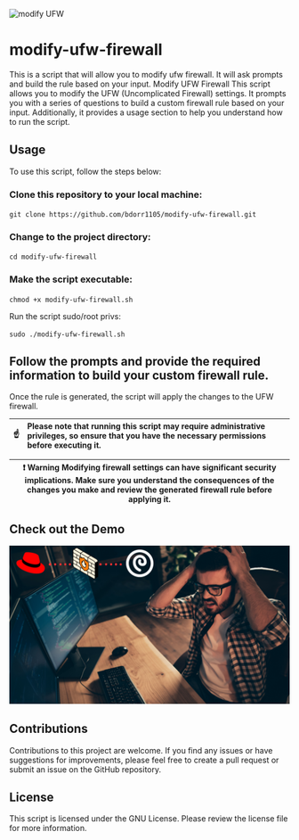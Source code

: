 ![modify UFW](https://user-images.githubusercontent.com/12386911/236654430-118bb03d-5599-4a71-9571-b187871c50a4.png)

# modify-ufw-firewall
This is a script that will allow you to modify ufw firewall. It will ask prompts and build the rule based on your input.
Modify UFW Firewall
This script allows you to modify the UFW (Uncomplicated Firewall) settings. It prompts you with a series of questions to build a custom firewall rule based on your input. Additionally, it provides a usage section to help you understand how to run the script.

## Usage
To use this script, follow the steps below:

### Clone this repository to your local machine:

`git clone https://github.com/bdorr1105/modify-ufw-firewall.git`

### Change to the project directory:

`cd modify-ufw-firewall`

### Make the script executable:

`chmod +x modify-ufw-firewall.sh`

Run the script sudo/root privs:

`sudo ./modify-ufw-firewall.sh`

## Follow the prompts and provide the required information to build your custom firewall rule.

Once the rule is generated, the script will apply the changes to the UFW firewall.

| :point_up:    | Please note that running this script may require administrative privileges, so ensure that you have the necessary permissions before executing it. |
|---------------|:---------------------------------------------------------------------------------------------------------------------------------------------------|

|:exclamation:  Warning   Modifying firewall settings can have significant security implications. Make sure you understand the consequences of the changes you make and review the generated firewall rule before applying it.|
|----------------------------------------------------------------------------------------------------------------------------------------------------------------------------------------------------------------------------|

## Check out the Demo
[![Firewalld Demo](Screenshots/firewalld.png)](http://www.youtube.com/watch?v=ubMzq1iUyhc)

## Contributions
Contributions to this project are welcome. If you find any issues or have suggestions for improvements, please feel free to create a pull request or submit an issue on the GitHub repository.

## License
This script is licensed under the GNU License. Please review the license file for more information.

